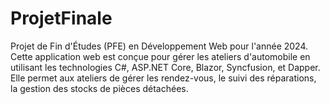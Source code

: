 # ProjetFinale
Projet de Fin d'Études (PFE) en Développement Web pour l'année 2024. Cette application web est conçue pour gérer les ateliers d'automobile en utilisant les technologies C#, ASP.NET Core, Blazor, Syncfusion, et Dapper. Elle permet aux ateliers de gérer les rendez-vous, le suivi des réparations, la gestion des stocks de pièces détachées.
